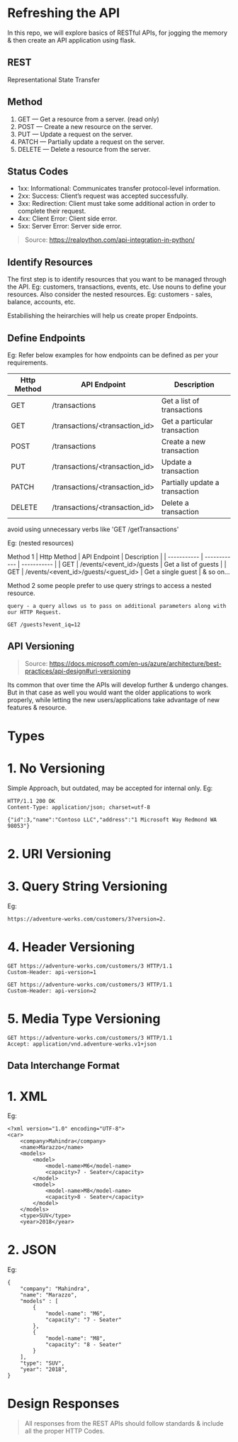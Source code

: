 # Refreshing the API 

In this repo, we will explore basics of RESTful APIs, for jogging the memory & then create an API application using flask.

## REST 
Representational State Transfer

## Method
1. GET — Get a resource from a server. (read only)
2. POST — Create a new resource on the server.
3. PUT — Update a request on the server.
4. PATCH — Partially update a request on the server.
5. DELETE — Delete a resource from the server.

## Status Codes
- 1xx: Informational: Communicates transfer protocol-level information.
- 2xx: Success: Client’s request was accepted successfully.
- 3xx: Redirection: Client must take some additional action in order to complete their request.
- 4xx: Client Error: Client side error.
- 5xx: Server Error: Server side error.

> Source: https://realpython.com/api-integration-in-python/
## Identify Resources

The first step is to identify resources that you want to be managed through the API.
Eg: customers, transactions, events, etc. Use nouns to define your resources.
Also consider the nested resources.
Eg: customers - sales, balance, accounts, etc.

Estabilishing the heirarchies will help us create proper Endpoints.

## Define Endpoints

Eg:
Refer below examples for how endpoints can be defined as per your requirements.

| Http Method | API Endpoint | Description |
| ----------- | ------------ | ----------- |
| GET         | /transactions | Get a list of transactions |
| GET         | /transactions/<transaction_id> | Get a particular transaction |
| POST        | /transactions | Create a new transaction |
| PUT         | /transactions/<transaction_id> | Update a transaction |
| PATCH       | /transactions/<transaction_id> | Partially update a transaction |
| DELETE      | /transactions/<transaction_id> | Delete a transaction |

avoid using unnecessary verbs like 'GET /getTransactions' 

Eg: (nested resources)

Method 1
| Http Method | API Endpoint | Description |
| ----------- | ------------ | ----------- |
| GET         | /events/<event_id>/guests | Get a list of guests |
| GET         | /events/<event_id>/guests/<guest_id> | Get a single guest |
& so on...

Method 2
some people prefer to use query strings to access a nested resource.

```
query - a query allows us to pass on additional parameters along with our HTTP Request.

GET /guests?event_iq=12
```

## API Versioning
> Source: https://docs.microsoft.com/en-us/azure/architecture/best-practices/api-design#uri-versioning

Its common that over time the APIs will develop further & undergo changes. But in that case as well you would want the older applications to work properly, while letting the new users/applications take advantage of new features & resource.

# Types

# 1. No Versioning
Simple Approach, but outdated, may be accepted for internal only.
Eg: 
```
HTTP/1.1 200 OK
Content-Type: application/json; charset=utf-8

{"id":3,"name":"Contoso LLC","address":"1 Microsoft Way Redmond WA 98053"}
```

# 2. URI Versioning 


# 3. Query String Versioning
Eg:
```
https://adventure-works.com/customers/3?version=2.
```

# 4. Header Versioning
```
GET https://adventure-works.com/customers/3 HTTP/1.1
Custom-Header: api-version=1
```

```
GET https://adventure-works.com/customers/3 HTTP/1.1
Custom-Header: api-version=2
```

# 5. Media Type Versioning
```
GET https://adventure-works.com/customers/3 HTTP/1.1
Accept: application/vnd.adventure-works.v1+json
```

## Data Interchange Format

# 1. XML
Eg:
```
<?xml version="1.0" encoding="UTF-8">
<car>
    <company>Mahindra</company>
    <name>Marazzo</name>
    <models>
        <model>
            <model-name>M6</model-name>
            <capacity>7 - Seater</capacity>
        </model>
        <model>
            <model-name>M8</model-name>
            <capacity>8 - Seater</capacity>
        </model>
    </models>
    <type>SUV</type>
    <year>2018</year>
```

# 2. JSON
Eg:
```
{
    "company": "Mahindra",
    "name": "Marazzo",
    "models" : [
        {
            "model-name": "M6",
            "capacity": "7 - Seater"
        },
        {
            "model-name": "M8",
            "capacity": "8 - Seater"
        }
    ],
    "type": "SUV",
    "year": "2018",
}
```

# Design Responses

> All responses from the REST APIs should follow standards & include all the proper HTTP Codes.

